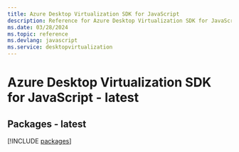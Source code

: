 ```yaml
---
title: Azure Desktop Virtualization SDK for JavaScript
description: Reference for Azure Desktop Virtualization SDK for JavaScript
ms.date: 03/28/2024
ms.topic: reference
ms.devlang: javascript
ms.service: desktopvirtualization
---
```

# Azure Desktop Virtualization SDK for JavaScript - latest
## Packages - latest
[!INCLUDE [packages](desktop-virtualization-index.md)]